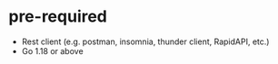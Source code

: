 # pre-required
- Rest client (e.g. postman, insomnia, thunder client, RapidAPI, etc.)
- Go 1.18 or above